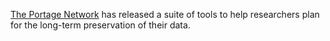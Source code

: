  [The Portage Network](https://portagenetwork.ca/) has released a suite of tools to help researchers plan for the long-term preservation of their data.
